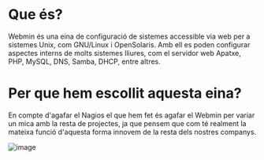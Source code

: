 # Que és?

Webmin és una eina de configuració de sistemes accessible via web per a sistemes Unix, com GNU/Linux i OpenSolaris. Amb ell es poden configurar aspectes interns de molts sistemes lliures, com el servidor web Apatxe, PHP, MySQL, DNS, Samba, DHCP, entre altres.

# Per que hem escollit aquesta eina?

En compte d'agafar el Nagios el que hem fet és agafar el Webmin per variar un mica amb la resta de projectes, ja que pensem que com té realment la mateixa funció d'aquesta forma innovem de la resta dels nostres companys.


![image](https://github.com/Proyecto-Sintesi/configs/assets/165918288/abc948fa-92e9-4785-b53d-93967a52f281)
